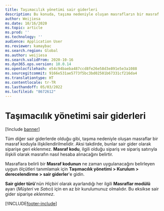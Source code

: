 ```yaml
---
title: Taşımacılık yönetimi sair giderleri
description: Bu konuda, taşıma nedeniyle oluşan masrafların bir masraf koduyla nasıl ilişkilendirileceği açıklanmaktadır.
author: Weijiesa
ms.date: 10/16/2020
ms.topic: article
ms.prod: ''
ms.technology: ''
audience: Application User
ms.reviewer: kamaybac
ms.search.region: Global
ms.author: weijiesa
ms.search.validFrom: 2020-10-16
ms.dyn365.ops.version: 10.0.14
ms.openlocfilehash: e54c94baeba487ccd8fe26e58d3e891e5e3a1088
ms.sourcegitcommit: 9166e531ae5773f5bc3bd02501b67331cf216da4
ms.translationtype: HT
ms.contentlocale: tr-TR
ms.lasthandoff: 05/03/2022
ms.locfileid: "8672612"
---
```

# <a name="transportation-management-miscellaneous-charges"></a>Taşımacılık yönetimi sair giderleri

[!include [banner](../includes/banner.md)]

Tüm diğer sair giderlerde olduğu gibi, taşıma nedeniyle oluşan masraflar bir masraf koduyla ilişkilendirilmelidir. Aksi takdirde, bunlar sair gider olarak siparişe geri eklenmez. **Masraf kodu**, ilgili olduğu sipariş ve sipariş satırıyla ilişkili olarak masrafın nasıl hesaba alınacağını belirtir.

Masraflara belirli bir **Masraf kodunun** ne zaman uygulanacağını belirleyen uygun ölçütleri tanımlamak için **Taşımacılık yönetimi > Kurulum > derecelendirme > sair giderler**'e gidin.

**Sair gider türü**'nün *Hiçbiri* olarak ayarlandığı her ilgili **Masraflar modülü** ayarı (*Müşteri* ve *Satıcı*) için en az bir kurulumunuz olmalıdır. Bu eksikse sair gider siparişe *eklenmez*.


[!INCLUDE[footer-include](../../includes/footer-banner.md)]